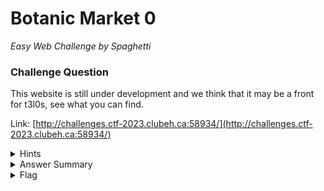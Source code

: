 # Botanic Market 0

<i>Easy Web Challenge by Spaghetti</i>

### Challenge Question

This website is still under development and we think that it may be a front for t3l0s, see what you can find.

Link: [http://challenges.ctf-2023.clubeh.ca:58934/](http://challenges.ctf-2023.clubeh.ca:58934/)

<details> 
  <summary>Hints</summary>
  <ol>
    <li>Browser developer tools are useful.</li>
  </ol>
</details>

<details> 
  <summary>Answer Summary</summary>
  &emsp;There is a double base64 encoded admin cookie that needs to be set to `ZEhKMVpR`, or true in double base64 (URL-safe variant).
</details>

<details> 
  <summary>Flag</summary>
  &emsp;<b>clubeh{c00k13_4u7h3n71c4710n_15_n07_54f3_eEr328VD}</b>
</details>
